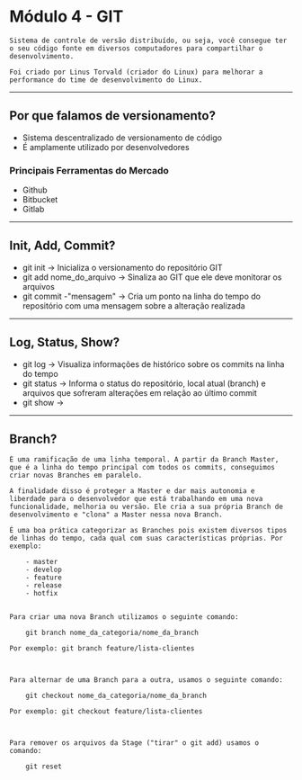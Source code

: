 # Módulo 4 - GIT

    Sistema de controle de versão distribuído, ou seja, você consegue ter o seu código fonte em diversos computadores para compartilhar o desenvolvimento.
    
    Foi criado por Linus Torvald (criador do Linux) para melhorar a performance do time de desenvolvimento do Linux.
___
## Por que falamos de versionamento?
   
- Sistema descentralizado de versionamento de código
- É amplamente utilizado por desenvolvedores

### Principais Ferramentas do Mercado

- Github
- Bitbucket
- Gitlab

___
## Init, Add, Commit?

- git init -> Inicializa o versionamento do repositório GIT
- git add nome_do_arquivo -> Sinaliza ao GIT que ele deve monitorar os arquivos
- git commit -"mensagem" -> Cria um ponto na linha do tempo do repositório com uma mensagem sobre a alteração realizada

___
## Log, Status, Show?

- git log -> Visualiza informações de histórico sobre os commits na linha do tempo
- git status -> Informa o status do repositório, local atual (branch) e arquivos que sofreram alterações em relação ao último commit
- git show -> 

___
## Branch?

    É uma ramificação de uma linha temporal. A partir da Branch Master, que é a linha do tempo principal com todos os commits, conseguimos criar novas Branches em paralelo.

    A finalidade disso é proteger a Master e dar mais autonomia e liberdade para o desenvolvedor que está trabalhando em uma nova funcionalidade, melhoria ou versão. Ele cria a sua própria Branch de desenvolvimento e "clona" a Master nessa nova Branch.

    É uma boa prática categorizar as Branches pois existem diversos tipos de linhas do tempo, cada qual com suas características próprias. Por exemplo:
        
        - master
        - develop
        - feature
        - release
        - hotfix


    Para criar uma nova Branch utilizamos o seguinte comando:

        git branch nome_da_categoria/nome_da_branch
    
    Por exemplo: git branch feature/lista-clientes



    Para alternar de uma Branch para a outra, usamos o seguinte comando:

        git checkout nome_da_categoria/nome_da_branch
    
    Por exemplo: git checkout feature/lista-clientes



    Para remover os arquivos da Stage ("tirar" o git add) usamos o comando:

        git reset



    


